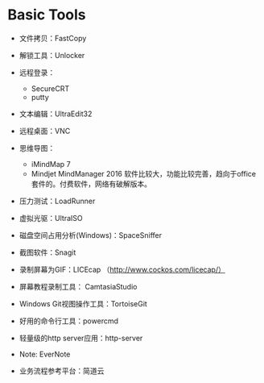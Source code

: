 # Basic Tools

- 文件拷贝：FastCopy
- 解锁工具：Unlocker
- 远程登录：

    - SecureCRT
    - putty
- 文本编辑：UltraEdit32
- 远程桌面：VNC
- 思维导图：

    - iMindMap 7
    - Mindjet MindManager 2016    软件比较大，功能比较完善，趋向于office套件的。付费软件，网络有破解版本。
- 压力测试：LoadRunner
- 虚拟光驱：UltraISO
- 磁盘空间占用分析(Windows)：SpaceSniffer
- 截图软件：Snagit
- 录制屏幕为GIF：LICEcap （http://www.cockos.com/licecap/）
- 屏幕教程录制工具： CamtasiaStudio
- Windows Git视图操作工具：TortoiseGit
- 好用的命令行工具：powercmd
- 轻量级的http server应用：http-server
- Note: EverNote
- 业务流程参考平台：简道云